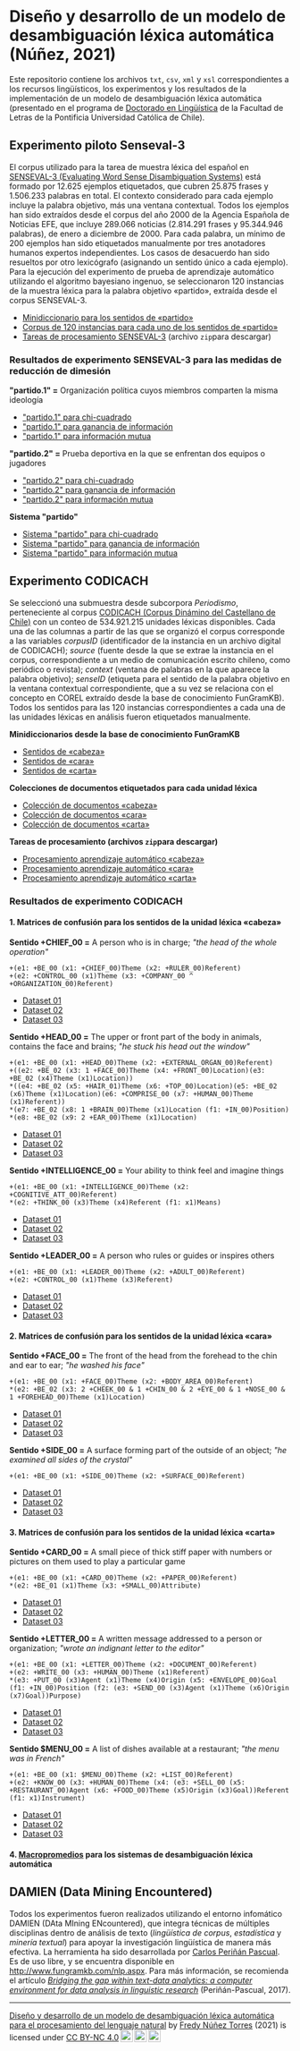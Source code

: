 # Diseño y desarrollo de un modelo de desambiguación léxica automática (Núñez, 2021)

Este repositorio contiene los archivos `txt`, `csv`, `xml` y `xsl` correspondientes a los recursos lingüísticos, los experimentos y los resultados de la implementación de un modelo de desambiguación léxica automática (presentado en el programa de [Doctorado en Lingüística](http://posgrado.letras.uc.cl/index.php/descripcion-doctorado-linguistica) de la Facultad de Letras de la Pontificia Universidad Católica de Chile).

## Experimento piloto Senseval-3
El corpus utilizado para la tarea de muestra léxica del español en [SENSEVAL-3 (Evaluating Word Sense Disambiguation Systems)](http://web.eecs.umich.edu/~mihalcea/senseval/">SENSEVAL-3) está formado por 12.625 ejemplos etiquetados, que cubren 25.875 frases y 1.506.233 palabras en total. El contexto considerado para cada ejemplo incluye la palabra objetivo, más una ventana contextual. Todos los ejemplos han sido extraídos desde el corpus del año 2000 de la Agencia Española de Noticias EFE, que incluye 289.066 noticias (2.814.291 frases y 95.344.946 palabras), de enero a diciembre de 2000. Para cada palabra, un mínimo de 200 ejemplos han sido etiquetados manualmente por tres anotadores humanos expertos independientes. Los casos de desacuerdo han sido resueltos por otro lexicógrafo (asignando un sentido único a cada ejemplo). Para la ejecución del experimento de prueba de aprendizaje automático utilizando el algoritmo bayesiano ingenuo, se seleccionaron 120 instancias de la  muestra léxica para la palabra objetivo «partido», extraída desde el corpus SENSEVAL-3.

- [Minidiccionario para los sentidos de «partido»](experimento_senseval-3/partido_minidir_senseval.xml)
- [Corpus de 120 instancias para cada uno de los sentidos de «partido»](experimento_senseval-3/partido_instancecorpus_senseval.xml)
- <a href="https://github.com/fredyrodrigors/tesis-phd/blob/main/tareas_de_procesamiento/Tareas%20de%20procesamiento%20SENSEVAL-3.zip">Tareas de procesamiento SENSEVAL-3</a> (archivo `zip`para descargar) 

### Resultados de experimento SENSEVAL-3 para las medidas de reducción de dimesión

**"partido.1" =**  Organización política cuyos miembros comparten la misma ideología
- <a href="https://github.com/fredyrodrigors/tesis-phd/blob/main/experimento_senseval-3/resultados_partido1_chisquare.csv">"partido.1" para chi-cuadrado</a>
- <a href="https://github.com/fredyrodrigors/tesis-phd/blob/main/experimento_senseval-3/resultados_partido1_informationgain.csv">"partido.1" para ganancia de información</a>
- <a href="https://github.com/fredyrodrigors/tesis-phd/blob/main/experimento_senseval-3/resultados_partido1_mutualinformation.csv">"partido.1" para información mutua</a>

**"partido.2" =**  Prueba deportiva en la que se enfrentan dos equipos o jugadores
- <a href="https://github.com/fredyrodrigors/tesis-phd/blob/main/experimento_senseval-3/resultados_partido2_chisquare.csv">"partido.2" para chi-cuadrado</a>
- <a href="https://github.com/fredyrodrigors/tesis-phd/blob/main/experimento_senseval-3/resultados_partido2_informationgain.csv">"partido.2" para ganancia de información</a>
- <a href="https://github.com/fredyrodrigors/tesis-phd/blob/main/experimento_senseval-3/resultados_partido2_mutualinformation.csv">"partido.2" para información mutua</a>

**Sistema "partido"**
- <a href="https://github.com/fredyrodrigors/tesis-phd/blob/main/experimento_senseval-3/resultados_sistemapartido_chisquare.csv">Sistema "partido" para chi-cuadrado</a>
- <a href="https://github.com/fredyrodrigors/tesis-phd/blob/main/experimento_senseval-3/resultados_sistemapartido_informationgain.csv">Sistema "partido" para ganancia de información</a>
- <a href="https://github.com/fredyrodrigors/tesis-phd/blob/main/experimento_senseval-3/resultados_sistemapartido_mutualinformation.csv">Sistema "partido" para información mutua</a>

## Experimento CODICACH
Se seleccionó una submuestra desde subcorpora _Periodismo_, perteneciente al corpus <a href="http://sadowsky.cl/codicach-es.html">CODICACH (Corpus Dinámino del Castellano de Chile)</a> con un conteo de 534.921.215 unidades léxicas disponibles. Cada una de las columnas a partir de las que se organizó el corpus corresponde a las variables *corpusID* (identificador de la instancia en un archivo digital de CODICACH); *source* (fuente desde la que se extrae la instancia en el corpus, correspondiente a un medio de comunicación escrito chileno, como periódico o revista); *context*  (ventana de palabras en la que aparece la palabra objetivo); *senseID* (etiqueta para el sentido de la palabra objetivo en la ventana contextual correspondiente, que a su vez se relaciona con el concepto en COREL extraído desde la base de conocimiento FunGramKB). Todos los sentidos para las 120 instancias correspondientes a cada una de las unidades léxicas en análisis fueron etiquetados manualmente.

**Minidiccionarios desde la base de conocimiento FunGramKB**
- <a href="https://github.com/fredyrodrigors/tesis-phd/blob/main/mini_diccionarios_fgkb/cabeza_minidir_fgkb.csv"> Sentidos de «cabeza»</a> 
- <a href="https://github.com/fredyrodrigors/tesis-phd/blob/main/mini_diccionarios_fgkb/cara_minidir_fgkb.csv"> Sentidos de «cara»</a>
- <a href="https://github.com/fredyrodrigors/tesis-phd/blob/main/mini_diccionarios_fgkb/carta_minidir_fgkb.csv"> Sentidos de «carta»</a>

**Colecciones de documentos etiquetados para cada unidad léxica**
- <a href="https://github.com/fredyrodrigors/tesis-phd/blob/main/corpus_seleccion_codicach/cabeza_corpus_seleccion.csv">Colección de documentos «cabeza»</a> 
- <a href="https://github.com/fredyrodrigors/tesis-phd/blob/main/corpus_seleccion_codicach/cara_corpus_seleccion.csv">Colección de documentos «cara»</a>
- <a href="https://github.com/fredyrodrigors/tesis-phd/blob/main/corpus_seleccion_codicach/carta_corpus_seleccion.csv">Colección de documentos «carta»</a> 

**Tareas de procesamiento (archivos `zip`para descargar)** 
- <a href="https://github.com/fredyrodrigors/tesis-phd/blob/main/tareas_de_procesamiento/Tareas%20de%20procesamiento%20experimento%20ML-CABEZA.zip">Procesamiento aprendizaje automático «cabeza»</a>
- <a href="https://github.com/fredyrodrigors/tesis-phd/blob/main/tareas_de_procesamiento/Tareas%20de%20procesamiento%20experimento%20ML-CARA.zip">Procesamiento aprendizaje automático «cara»</a>
- <a href="https://github.com/fredyrodrigors/tesis-phd/blob/main/tareas_de_procesamiento/Tareas%20de%20procesamiento%20experimento%20ML-CARTA.zip">Procesamiento aprendizaje automático «carta»</a> 

### Resultados de experimento CODICACH

#### 1. Matrices de confusión para los sentidos de la unidad léxica «cabeza»

**Sentido +CHIEF_00 =** A person who is in charge; _"the head of the whole operation"_
``````
+(e1: +BE_00 (x1: +CHIEF_00)Theme (x2: +RULER_00)Referent)
+(e2: +CONTROL_00 (x1)Theme (x3: +COMPANY_00 ^ +ORGANIZATION_00)Referent)
``````
- <a href="https://github.com/fredyrodrigors/tesis-phd/blob/main/matrices_confusi%C3%B3n/sentidos_cabeza/chief_conmatrix_dataset_01.csv">Dataset 01</a>
- <a href="https://github.com/fredyrodrigors/tesis-phd/blob/main/matrices_confusi%C3%B3n/sentidos_cabeza/chief_conmatrix_dataset_02.csv">Dataset 02</a>
- <a href="https://github.com/fredyrodrigors/tesis-phd/blob/main/matrices_confusi%C3%B3n/sentidos_cabeza/chief_conmatrix_dataset_03.csv">Dataset 03</a>

**Sentido +HEAD_00 =** The upper or front part of the body in animals, contains the face and brains; _"he stuck his head out the window"_
``````
+(e1: +BE_00 (x1: +HEAD_00)Theme (x2: +EXTERNAL_ORGAN_00)Referent)
+((e2: +BE_02 (x3: 1 +FACE_00)Theme (x4: +FRONT_00)Location)(e3: +BE_02 (x4)Theme (x1)Location)) 
*((e4: +BE_02 (x5: +HAIR_01)Theme (x6: +TOP_00)Location)(e5: +BE_02 (x6)Theme (x1)Location)(e6: +COMPRISE_00 (x7: +HUMAN_00)Theme (x1)Referent)) 
*(e7: +BE_02 (x8: 1 +BRAIN_00)Theme (x1)Location (f1: +IN_00)Position) 
*(e8: +BE_02 (x9: 2 +EAR_00)Theme (x1)Location)
``````
- <a href="https://github.com/fredyrodrigors/tesis-phd/blob/main/matrices_confusi%C3%B3n/sentidos_cabeza/head_conmatrix_dataset_01.csv">Dataset 01</a>
- <a href="https://github.com/fredyrodrigors/tesis-phd/blob/main/matrices_confusi%C3%B3n/sentidos_cabeza/head_conmatrix_dataset_02.csv">Dataset 02</a>
- <a href="https://github.com/fredyrodrigors/tesis-phd/blob/main/matrices_confusi%C3%B3n/sentidos_cabeza/head_conmatrix_dataset_03.csv">Dataset 03</a>

**Sentido +INTELLIGENCE_00 =** Your ability to think feel and imagine things
````
+(e1: +BE_00 (x1: +INTELLIGENCE_00)Theme (x2: +COGNITIVE_ATT_00)Referent) 
*(e2: +THINK_00 (x3)Theme (x4)Referent (f1: x1)Means)
````
- <a href="https://github.com/fredyrodrigors/tesis-phd/blob/main/matrices_confusi%C3%B3n/sentidos_cabeza/intelligence_conmatrix_dataset_01.csv">Dataset 01</a>
- <a href="https://github.com/fredyrodrigors/tesis-phd/blob/main/matrices_confusi%C3%B3n/sentidos_cabeza/intelligence_conmatrix_dataset_02.csv">Dataset 02</a>
- <a href="https://github.com/fredyrodrigors/tesis-phd/blob/main/matrices_confusi%C3%B3n/sentidos_cabeza/intelligence_conmatrix_dataset_03.csv">Dataset 03</a>

**Sentido +LEADER_00 =** A person who rules or guides or inspires others
````
+(e1: +BE_00 (x1: +LEADER_00)Theme (x2: +ADULT_00)Referent) 
+(e2: +CONTROL_00 (x1)Theme (x3)Referent)
````
- <a href="https://github.com/fredyrodrigors/tesis-phd/blob/main/matrices_confusi%C3%B3n/sentidos_cabeza/leader_conmatrix_dataset_01.csv">Dataset 01</a>
- <a href="https://github.com/fredyrodrigors/tesis-phd/blob/main/matrices_confusi%C3%B3n/sentidos_cabeza/leader_conmatrix_dataset_02.csv">Dataset 02</a>
- <a href="https://github.com/fredyrodrigors/tesis-phd/blob/main/matrices_confusi%C3%B3n/sentidos_cabeza/leader_conmatrix_dataset_03.csv">Dataset 03</a>

#### 2. Matrices de confusión para los sentidos de la unidad léxica «cara»

**Sentido +FACE_00 =** The front of the head from the forehead to the chin and ear to ear; _"he washed his face"_
````
+(e1: +BE_00 (x1: +FACE_00)Theme (x2: +BODY_AREA_00)Referent)
*(e2: +BE_02 (x3: 2 +CHEEK_00 & 1 +CHIN_00 & 2 +EYE_00 & 1 +NOSE_00 & 1 +FOREHEAD_00)Theme (x1)Location)
````
- <a href="https://github.com/fredyrodrigors/tesis-phd/blob/main/matrices_confusi%C3%B3n/sentidos_cara/face_conmatrix_dataset_01.csv">Dataset 01</a>
- <a href="https://github.com/fredyrodrigors/tesis-phd/blob/main/matrices_confusi%C3%B3n/sentidos_cara/face_conmatrix_dataset_02.csv">Dataset 02</a>
- <a href="https://github.com/fredyrodrigors/tesis-phd/blob/main/matrices_confusi%C3%B3n/sentidos_cara/face_conmatrix_dataset_03.csv">Dataset 03</a>

**Sentido +SIDE_00 =** A surface forming part of the outside of an object; _"he examined all sides of the crystal"_
````
+(e1: +BE_00 (x1: +SIDE_00)Theme (x2: +SURFACE_00)Referent)
````
- <a href="https://github.com/fredyrodrigors/tesis-phd/blob/main/matrices_confusi%C3%B3n/sentidos_cara/side_conmatrix_dataset_01.csv">Dataset 01</a>
- <a href="https://github.com/fredyrodrigors/tesis-phd/blob/main/matrices_confusi%C3%B3n/sentidos_cara/side_conmatrix_dataset_02.csv">Dataset 02</a>
- <a href="https://github.com/fredyrodrigors/tesis-phd/blob/main/matrices_confusi%C3%B3n/sentidos_cara/side_conmatrix_dataset_03.csv">Dataset 03</a>

#### 3. Matrices de confusión para los sentidos de la unidad léxica «carta»

**Sentido +CARD_00 =** A small piece of thick stiff paper with numbers or pictures on them used to play a particular game
````
+(e1: +BE_00 (x1: +CARD_00)Theme (x2: +PAPER_00)Referent) 
*(e2: +BE_01 (x1)Theme (x3: +SMALL_00)Attribute)
````
- <a href="https://github.com/fredyrodrigors/tesis-phd/blob/main/matrices_confusi%C3%B3n/sentidos_carta/card_conmatrix_dataset_01.csv">Dataset 01</a>
- <a href="https://github.com/fredyrodrigors/tesis-phd/blob/main/matrices_confusi%C3%B3n/sentidos_carta/card_conmatrix_dataset_02.csv">Dataset 02</a>
- <a href="https://github.com/fredyrodrigors/tesis-phd/blob/main/matrices_confusi%C3%B3n/sentidos_carta/card_conmatrix_dataset_03.csv">Dataset 03</a>

**Sentido +LETTER_00 =** A written message addressed to a person or organization; _"wrote an indignant letter to the editor"_
````
+(e1: +BE_00 (x1: +LETTER_00)Theme (x2: +DOCUMENT_00)Referent)
+(e2: +WRITE_00 (x3: +HUMAN_00)Theme (x1)Referent) 
*(e3: +PUT_00 (x3)Agent (x1)Theme (x4)Origin (x5: +ENVELOPE_00)Goal (f1: +IN_00)Position (f2: (e3: +SEND_00 (x3)Agent (x1)Theme (x6)Origin (x7)Goal))Purpose)
````
- <a href="https://github.com/fredyrodrigors/tesis-phd/blob/main/matrices_confusi%C3%B3n/sentidos_carta/letter_conmatrix_dataset_01.csv">Dataset 01</a>
- <a href="https://github.com/fredyrodrigors/tesis-phd/blob/main/matrices_confusi%C3%B3n/sentidos_carta/letter_conmatrix_dataset_02.csv">Dataset 02</a>
- <a href="https://github.com/fredyrodrigors/tesis-phd/blob/main/matrices_confusi%C3%B3n/sentidos_carta/letter_conmatrix_dataset_03.csv">Dataset 03</a>

**Sentido $MENU_00 =** A list of dishes available at a restaurant; _"the menu was in French"_
````
+(e1: +BE_00 (x1: $MENU_00)Theme (x2: +LIST_00)Referent)
+(e2: +KNOW_00 (x3: +HUMAN_00)Theme (x4: (e3: +SELL_00 (x5: +RESTAURANT_00)Agent (x6: +FOOD_00)Theme (x5)Origin (x3)Goal))Referent 
(f1: x1)Instrument)
````
- <a href="https://github.com/fredyrodrigors/tesis-phd/blob/main/matrices_confusi%C3%B3n/sentidos_carta/menu_conmatrix_dataset_01.csv">Dataset 01</a>
- <a href="https://github.com/fredyrodrigors/tesis-phd/blob/main/matrices_confusi%C3%B3n/sentidos_carta/menu_conmatrix_dataset_02.csv">Dataset 02</a>
- <a href="https://github.com/fredyrodrigors/tesis-phd/blob/main/matrices_confusi%C3%B3n/sentidos_carta/menu_conmatrix_dataset_03.csv">Dataset 03</a>

#### 4. <a href="https://github.com/fredyrodrigors/tesis-phd/blob/main/matrices_confusi%C3%B3n/macroaverages_codicach.csv"> Macropromedios</a> para los sistemas de desambiguación léxica automática

## DAMIEN (Data Mining Encountered)
Todos los experimentos fueron realizados utilizando el entorno infomático DAMIEN (DAta MIning ENcountered), que integra técnicas de múltiples disciplinas dentro de análisis de texto (*lingüística de corpus*, *estadística* y *minería textual*) para apoyar la investigación lingüística de manera más efectiva. La herramienta ha sido desarrollada por <a href="http://www.fungramkb.com/bio/jcperinan.html">Carlos Periñán Pascual</a>. Es de uso libre, y se encuentra disponible en http://www.fungramkb.com/nlp.aspx. Para más información, se recomienda el artículo <a href="https://ojsspdc.ulpgc.es/ojs/index.php/LFE/article/view/921/843">*Bridging the gap within text-data analytics: a computer environment for data analysis in linguistic research*</a> (Periñán-Pascual, 2017).

----
<p xmlns:cc="http://creativecommons.org/ns#" xmlns:dct="http://purl.org/dc/terms/"><a property="dct:title" rel="cc:attributionURL" href="https://github.com/fredyrodrigors/tesis-phd">Diseño y desarrollo de un modelo de desambiguación léxica automática para el procesamiento del lenguaje natural</a> by <a rel="cc:attributionURL dct:creator" property="cc:attributionName" href="https://www.researchgate.net/profile/Fredy-Nunez-Torres">Fredy Núñez Torres</a> (2021) is licensed under <a href="http://creativecommons.org/licenses/by-nc/4.0/?ref=chooser-v1" target="_blank" rel="license noopener noreferrer" style="display:inline-block;">CC BY-NC 4.0<img style="height:22px!important;margin-left:3px;vertical-align:text-bottom;" src="https://mirrors.creativecommons.org/presskit/icons/cc.svg?ref=chooser-v1"><img style="height:22px!important;margin-left:3px;vertical-align:text-bottom;" src="https://mirrors.creativecommons.org/presskit/icons/by.svg?ref=chooser-v1"><img style="height:22px!important;margin-left:3px;vertical-align:text-bottom;" src="https://mirrors.creativecommons.org/presskit/icons/nc.svg?ref=chooser-v1"></a></p>
